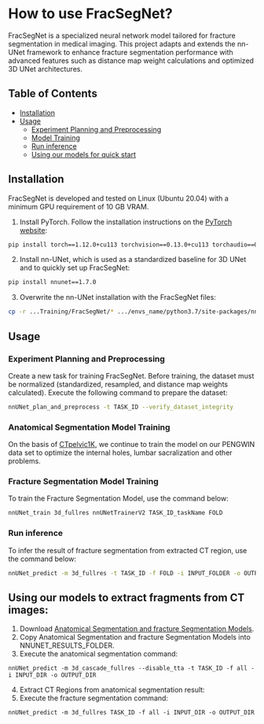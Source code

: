 # How to use FracSegNet?

FracSegNet is a specialized neural network model tailored for fracture segmentation in medical imaging. This project adapts and extends the nn-UNet framework to enhance fracture segmentation performance with advanced features such as distance map weight calculations and optimized 3D UNet architectures.

## Table of Contents
  - [Installation](#installation)
  - [Usage](#usage)
    * [Experiment Planning and Preprocessing](#experiment-planning-and-preprocessing)
    * [Model Training](#model-training)
    * [Run inference](#run-inference)
    * [Using our models for quick start](#using-our-models-for-quick-start)


## Installation

FracSegNet is developed and tested on Linux (Ubuntu 20.04) with a minimum GPU requirement of 10 GB VRAM.

1. Install PyTorch. Follow the installation instructions on the [PyTorch website](https://pytorch.org/get-started/locally/):
```bash
pip install torch==1.12.0+cu113 torchvision==0.13.0+cu113 torchaudio==0.12.0
```
2. Install nn-UNet, which is used as a standardized baseline for 3D UNet and to quickly set up FracSegNet:
```bash
pip install nnunet==1.7.0
```
3. Overwrite the nn-UNet installation with the FracSegNet files:
```bash
cp -r ...Training/FracSegNet/* .../envs_name/python3.7/site-packages/nnunet/ 
```
## Usage
### Experiment Planning and Preprocessing
Create a new task for training FracSegNet. Before training, the dataset must be normalized (standardized, resampled, and distance map weights calculated). Execute the following command to prepare the dataset:
```bash
nnUNet_plan_and_preprocess -t TASK_ID --verify_dataset_integrity
```
### Anatomical Segmentation Model Training
On the basis of [CTpelvic1K](https://github.com/MIRACLE-Center/CTPelvic1K), we continue to train the model on our PENGWIN data set to optimize the internal holes, lumbar sacralization and other problems.

### Fracture Segmentation Model Training
To train the Fracture Segmentation Model, use the command below:
```bash
nnUNet_train 3d_fullres nnUNetTrainerV2 TASK_ID_taskName FOLD
```
### Run inference
To infer the result of fracture segmentation from extracted CT region, use the command below:
```bash
nnUNet_predict -m 3d_fullres -t TASK_ID -f FOLD -i INPUT_FOLDER -o OUTPUT_FOLDER
```
## Using our models to extract fragments from CT images:
1. Download [Anatomical Segmentation and fracture Segmentation Models](tmp_url).
2. Copy Anatomical Segmentation and fracture Segmentation Models into NNUNET_RESULTS_FOLDER.
3. Execute the anatomical segmentation command:
```bashe
nnUNet_predict -m 3d_cascade_fullres --disable_tta -t TASK_ID -f all -i INPUT_DIR -o OUTPUT_DIR
```
4. Extract CT Regions from anatomical segmentation result:
5. Execute the fracture segmentation command:
```bashe
nnUNet_predict -m 3d_fullres TASK_ID -f all -i INPUT_DIR -o OUTPUT_DIR
```
